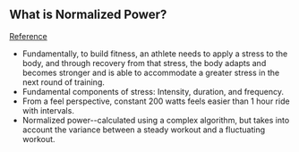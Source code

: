 ## What is Normalized Power?
[Reference](https://www.trainingpeaks.com/blog/what-is-normalized-power/)

- Fundamentally, to build fitness, an athlete needs to apply a stress to the body, and through recovery from that stress, the body adapts and becomes stronger and is able to accommodate a greater stress in the next round of training.
- Fundamental components of stress: Intensity, duration, and frequency.
- From a feel perspective, constant 200 watts feels easier than 1 hour ride with intervals.
- Normalized power--calculated using a complex algorithm, but takes into account the variance between a steady workout and a fluctuating workout.

